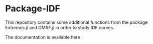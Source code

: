 # Package-IDF

This repository contains some additional functions from the package Extremes.jl and GMRF.jl in order to study IDF curves.

The documentation is available here :